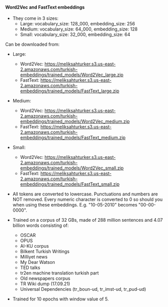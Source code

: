 #### Word2Vec and FastText embeddings

- They come in 3 sizes:
	- Large: vocabulary_size: 128_000, embedding_size: 256
	- Medium: vocabulary_size: 64_000, embedding_size: 128
	- Small: vocabulary_size: 32_000, embedding_size: 64

Can be downloaded from:
- Large:
	- Word2Vec: https://meliksahturker.s3.us-east-2.amazonaws.com/turkish-embeddings/trained_models/Word2Vec_large.zip
	- FastText: https://meliksahturker.s3.us-east-2.amazonaws.com/turkish-embeddings/trained_models/FastText_large.zip
- Medium:
	- Word2Vec: https://meliksahturker.s3.us-east-2.amazonaws.com/turkish-embeddings/trained_models/Word2Vec_medium.zip
	- FastText: https://meliksahturker.s3.us-east-2.amazonaws.com/turkish-embeddings/trained_models/FastText_medium.zip
	
- Small:
	- Word2Vec: https://meliksahturker.s3.us-east-2.amazonaws.com/turkish-embeddings/trained_models/Word2Vec_small.zip
	- FastText: https://meliksahturker.s3.us-east-2.amazonaws.com/turkish-embeddings/trained_models/FastText_small.zip

- All tokens are converted to lowercase. Punctuations and numbers are NOT removed. Every numeric character is converted to 0 so should you when using these embeddings. E.g. "10-05-2010" becomes "00-00-0000".

- Trained on a corpus of 32 GBs, made of 288 million sentences and 4.07 billion words consisting of:
	- OSCAR
	- OPUS
	- AI-KU corpus
	- Bilkent Turkish Writings
	- Milliyet news
	- My Dear Watson
	- TED talks
	- tr2en machine translation turkish part
	- Old newspapers corpus
	- TR Wiki dump (17.09.21)
	- Universal Dependencies (tr_boun-ud, tr_imst-ud, tr_pud-ud)
- Trained for 10 epochs with window value of 5.